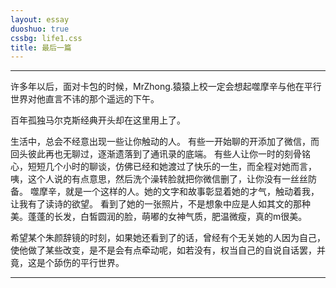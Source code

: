 ```yaml
---
layout: essay
duoshuo: true
cssbg: life1.css
title: 最后一篇
---
```


----------

许多年以后，面对卡包的时候，MrZhong.猿猿上校一定会想起噬摩辛与他在平行世界对他直言不讳的那个遥远的下午。

百年孤独马尔克斯经典开头却在这里用上了。

生活中，总会不经意出现一些让你触动的人。
有些一开始聊的开添加了微信，而回头彼此再也无聊过，逐渐遗落到了通讯录的底端。
有些人让你一时的刻骨铭心，短短几个小时的聊谈，仿佛已经和她渡过了快乐的一生，而全程对她而言，咦，这个人说的有点意思，然后洗个澡转脸就把你微信删了，让你没有一丝丝防备。
噬摩辛，就是一个这样的人。她的文字和故事彰显着她的才气，触动着我，让我有了读诗的欲望。
看到了她的一张照片，不是想象中应是人如其文的那种美。蓬蓬的长发，白皙圆润的脸，萌嘟的女神气质，肥温微瘦，真的m很美。

希望某个朱颜辞镜的时刻，如果她还看到了的话，曾经有个无关她的人因为自己，使他做了某些改变，是不是会有点牵动呢，如若没有，权当自己的自说自话罢，并竟，这是个舔伤的平行世界。

---------

